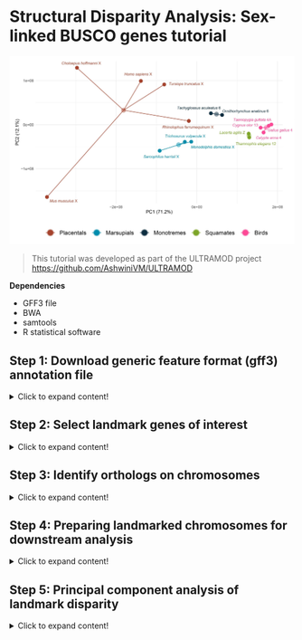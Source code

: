 # Structural Disparity Analysis: Sex-linked BUSCO genes tutorial

![Amniote_header](https://github.com/nhm-herpetology/genomic-disparity/blob/main/Amniote-busco/Amniote_header1.jpg)

>This tutorial was developed as part of the ULTRAMOD project https://github.com/AshwiniVM/ULTRAMOD

**Dependencies**

* GFF3 file
* BWA
* samtools
* R statistical software
  

## Step 1: Download generic feature format (gff3) annotation file
<details>
  <summary>Click to expand content!</summary>

>In this tutorial we will use 16 species of amniote vertebrates from Lovell et al. [2022](https://elifesciences.org/articles/78526) and BUSCO landmarks assocaited with the human X chromosome. The groups include representatives from placental mammals, marsupial mammals, monotreme mammals, birds, and squamate reptiles.  

Species | Name (Lovell et al.) | Group  | Chromosome
------------ | -------------  | ------------- | -------------
_Mus musculus_	| mouse | Placental | X 
_Choloepus hoffmannis_	| sloth | Placental | X 
_Homo sapiens_	| human | Placental | X 
_Tursiops truncatus_	| dolphin | Placental | X
_Rhinolophus ferrumequinum_	| horseshoeBat | Placental | X/1
_Sarcophilus harrisii_	| tasmaniandevil | Marsupial| X 
_Trichosurus vulpecula_	| brushtailPossum | Marsupial | X 
_Monodelphis domestica_	| opossum | Marsupial | X 
_Tachyglossus aculeatus_ | echidna | Monotreme | 6  
_Ornithorhynchus anatinus_	| platypus | Monotreme | 6
_Taeniopygia guttata_ | zebrafinch | Bird | 4A
_Cygnus olor_	| swan | Bird | 13
_Calypte anna_ | hummingbird | Bird | 4
_Gallus gallus_ | chicken | Bird | 4
_Lacerta agilis_ | sandLizard | Squamate | Z 
_Thamnophis elegans_ | garterSnake | Squamate | 12

**We will download the gff3 file from Lovell et al. (2022)** 

```  
wget https://github.com/jtlovell/GENESPACE_data/raw/refs/heads/master/vertebrates/gffWithOgs.txt.gz
```

Next, we will expand the file so that we can work with it in R

```  
gunzip gffWithOgs.txt.gz
```

There should now be a file called 'gffWithOgs.txt' in your directory. If not already in your R working directory, please move this file to the working directory before moving to Step 2.

</details>

## Step 2: Select landmark genes of interest
<details>
  <summary>Click to expand content!</summary>

In this example we have selected human X-linked BUSCO genes for use as landmarks. To identify these in the gff3 file we will need to use several R packages.

```  
library(tidyr)
library(dplyr)
library(vegan)
library(stringr)
```

Now let's load the gff3 file into R. We then need to make a function that will ensure gene_id name formats will not create errors during landmark identification. 

```  
original_data <- read.csv("gffWithOgs.csv", header = TRUE)

normalize_gene_id <- function(gene_id) {
  gene_id <- tolower(gene_id)      # Convert to lowercase
  gene_id <- str_replace_all(gene_id, "[-_]", "")  # Remove hyphens and underscores
  return(gene_id)
}

```

Next, we will extract and normalize all BUSCO genes that are located on the human X chromosome

```
human_X_genes <- original_data %>%
  filter(genome == "human" & chr == "X") %>%
  mutate(id = normalize_gene_id(id)) %>%  # Apply normalization function
  select(id)
count(human_X_genes)

```

The count read command should report there are 1838 BUSCO genes on the human X chromosome. Now we will move to Step 3 where find occurences of these genes in other speceis and then create a curated list of landmarks found in a single genomic region across all species. 

  </details>

  ## Step 3: Identify orthologs on chromosomes
<details>
  <summary>Click to expand content!</summary>

Now that we have the genes of interest identified, we can locate them on other genome asseblies in the gff3 annotation file. First, we need to normalize the gene IDs and then find occurrences of them in non-human species included in the file.

```  
original_data <- original_data %>%
  mutate(id = normalize_gene_id(id))

gene_occurrences <- original_data %>%
  filter(id %in% human_X_genes$id)

```

Next, we will count the number of unique chromosomes in each species that contain human X-linked genes.

```

chr_counts <- gene_occurrences %>%
  group_by(genome) %>%
  summarise(matching_chromosomes = n_distinct(chr))  # Count distinct chromosomes per species

chr_counts

```

The final command 'chr_counts' should produce this table: 

genome | matching_chromosomes
------------ | ------------- 
brushtailPossum	| 16 
chicken	| 23 
dolphin | 4
echidna | 4
garterSnake | 9
hoseshowBat | 3
human | 1
hummingbird | 6
mouse | 13
opossum | 15
platypus | 4
sandLizard | 8
sloth | 14
swan | 7
tasmaniandevil | 6
zebrafinch | 7

Instead of listing them in a table, we can confirm that all 16 species have matching chromosomes using the following commands. 

```  
write.csv(chr_counts, "matching_chromosomes_tohumanX.csv", row.names = FALSE)

cat("Number of species with matching chromosomes:", nrow(chr_counts), "\n")

print(chr_counts) 

```

This should result in R telling you 'Number of species with matching chromosomes: 16'. The next series of commands will identify a set of 16 chromosomes (one for each species) with common human X-linked BUSCO genes on them. First, we count the number of genes appearing on each species chromosomes.

```

total_genes_in_human_X <- nrow(human_X_genes)

gene_counts_per_chr <- gene_occurrences %>%
  group_by(genome, chr) %>%
  summarise(matching_gene_count = n(), .groups = "drop")  # Count genes per species' chromosome

```

Next, we will filter chromosomes from all of the species so that we only keep chromosomes with at least 1/8 of the human X-linked genes. This is an arbitraty threshold that you may want to experiment with when using this appraoch with other datasets.  

```

gene_proportions <- gene_counts_per_chr %>%
  mutate(proportion = matching_gene_count / total_genes_in_human_X) %>%
  filter(proportion >= 1/8)

print(gene_proportions, n = 23)

```

The last command here should produce the following table. 

genome | matching_chromosomes | matching_gene_count | proportion
------------ | ------------- | ------------- | ------------- 
brushtailPossum | 2           |        137  |    0.163
brushtailPossum | X             |        193  |   0.230
chicken     |    1             |        136  |    0.162
chicken     |    4             |        249  |    0.297
dolphin     |    X             |        568  |    0.678
echidna     |    6             |        352  |    0.420
garterSnake |    12            |       212  |    0.253
horseshoeBat |    1             |        591  |    0.705
human       |    X             |        838  |    1    
hummingbird |    1             |        127  |    0.152
hummingbird |    4             |        236  |    0.282
mouse       |    X             |        588  |    0.702
opossum     |   X             |        291  |    0.347
platypus    |    6             |        355  |    0.424
sandLizard  |    4             |        122  |    0.146
sandLizard  |    Z             |        221  |    0.264
sloth       |    X             |        419  |    0.5  
swan        |    1             |        130  |    0.155
swan         |   13            |        251  |    0.300
tasmaniandevil | 3             |        147  |    0.175
tasmaniandevil | X             |        332  |    0.396
zebrafinch     | 1             |        128  |    0.153
zebrafinch     | 4A            |        243  |    0.290

This indicates which chromosomes share the highest proportion of X-linked BUSCO landmarks with the human X chromosome. We can see taht most distantly related species have two chromosomes with matching genes whereas closely realted speceis (e.g. other placental mammals) have a single matched chromosome (also the X chromosome). Note: horseshoeBat chromosome 1 is equivalent to the X chromosome in this species. 

Now we will save these results and extract the species and chromosomes that pass filtering

```
write.csv(gene_proportions, "filtered_proportion_matching_humanX.csv", row.names = FALSE)

filtered_chromosomes <- gene_proportions %>%
  select(genome, chr) 

filtered_gene_data <- original_data %>%
  inner_join(filtered_chromosomes, by = c("genome", "chr"))

gene_counts <- filtered_gene_data %>%
  group_by(id) %>%
  summarise(species_count = n_distinct(genome), .groups = "drop")

total_species <- n_distinct(filtered_gene_data$genome)

conserved_genes <- gene_counts %>%
  filter(species_count == total_species) %>%
  select(id)

nrow(conserved_genes)

```

The final command should report that there are 53 genes across a single set of chromosomes for the 16 species. This represents a maximized number of landmarks on a single chromosome. Now we merge the gene IDs back with the position data and export a positions spreadsheet for further preparation. 

```
conserved_gene_data <- filtered_gene_data %>%
  filter(id %in% conserved_genes$id)

write.csv(conserved_gene_data, "conserved_landmarks_humanX.csv", row.names = FALSE)

```

A final checking step was developed to confirm that one chromosome per species is included in your exported spreadsheet. 

```
conserved_gene_data <- read.csv("conserved_landmarks_humanX.csv")

chromosome_count_per_species <- conserved_gene_data %>%
  group_by(genome) %>%
  summarise(unique_chromosomes = n_distinct(chr), .groups = "drop")

print(chromosome_count_per_species)

```

The last command should result in the following table which confirms that there is only one chromosome per species in the filtered dataset.

genome | unique_chromosomes
------------ | ------------- 
brushtailPossum    |              1
chicken            |              1
dolphin            |              1
echidna            |              1
garterSnake        |              1
horseshoeBat       |              1
human              |              1
hummingbird        |              1
mouse              |              1
opossum            |             1
platypus           |             1
sandLizard         |              1
sloth              |              1
swan               |              1
tasmaniandevil     |              1
zebrafinch         |              1

Now we are ready to proceed to Step 4 where we will prepare our spreadsheet for structural disparity analysis. 

  </details>
  
  ## Step 4: Preparing landmarked chromosomes for downstream analysis
<details>
  <summary>Click to expand content!</summary>

To prepare our filtered list of chromosomes for downstream analysis we first need to combine species names with chromosome identities and pivot the table. 

```

conserved_gene_data <- conserved_gene_data %>%
  mutate(genome_chr = paste(genome, chr, sep = "_"))

gene_position_data <- conserved_gene_data %>%
  select(genome_chr, id, start)

gene_position_matrix <- gene_position_data %>%
  pivot_wider(names_from = id, values_from = start)

write.csv(gene_position_matrix, "gene_position_matrix.csv", row.names = FALSE)

```

After this step you will have a CSV file called ```gene_position_matrix.csv```. To improve our estimates of structural disparity, we will need to correct for any orientation issues and bound the landmarks. The rationale for these corrections is discussed in Mohan et al. (Under review).  

**Orientation issues**

One way to see evidence of orientation issues is to visualize the placement of the landmarks as analyzed in Lovell et al. (2022) on the chromosomes. In this example of the comparisons between the human X chromosome and the bat X/1 chromosome we can see evidence of a large inversion of landmarks. In the image below BUSCO landmarks are indicated in brown on the grey chromosomes, homologous BUSCO landmarks are connected with gold lines. 

![human_bat_orig](https://github.com/nhm-herpetology/genomic-disparity/blob/main/Amniote-busco/human_bat_original.jpg)

This may be indicative of a real inversion that took place, however, if we take the reverse complement of all the landmark positions in the human chromosome we see that most landmark positions are now matched (syntenically) with the bat chromosomes. This implies that the direction of chromosome sequencing likely explains the putative inversion observed in the first plot (and not a large chromosomal inversion that occurred since humans and bats diverged from a common ancestor). Correcting these type of orientation issues improves the accuracy of structural disparity analysis.  

![human_bat_flipped](https://github.com/nhm-herpetology/genomic-disparity/blob/main/Amniote-busco/human_bat_flipped.jpg)

When chromosomes are identified with likely orientation issues, we can use R to correct (flip) the landmark positions based on the size of each chromosome. Below are the various chromosome sizes from the Lovell et al. (2022) dataset. 

genome | chromosome_size
------------ | ------------- 
brushtailPossum    |              60706338
chicken            |              90861225
dolphin            |             128693445 
echidna            |              61686051
garterSnake        |              60626299
horseshoeBat       |              124933378
human              |              156040895
hummingbird        |              18597117
mouse              |              169476592
opossum            |             89414197
platypus           |             51493492
sandLizard         |              47440541
sloth              |              193839925
swan               |              21471338
tasmaniandevil     |              83081154
zebrafinch         |              19491698

Based on examining the maximized synteny plot from Lovell et al. (2022), we identified seven species that needed to be flipped: (1) human, (2) sloth, (3) brushtail possum, (4) echidna, (5) swan, (6) hummingbird, and (7) zebrafinch.  

```
landmarkflip <- read.csv("gene_position_matrix.csv", header =T, row.names = 1)

landmarkflip <- t(landmarkflip)

landmarkflip <-as.data.frame(landmarkflip)

fun1 <- function(x) {156040895-x+1}
fun2 <- function(x) {193839925-x+1}
fun3 <- function(x) {60706338-x+1}
fun4 <- function(x) {61686051-x+1}
fun5 <- function(x) {21471338-x+1}
fun6 <- function(x) {18597117-x+1}
fun7 <- function(x) {19491698-x+1}

Hum <-lapply(landmarkflip$human_X, fun1)
Slo <-lapply(landmarkflip$sloth_X, fun2)
Bru <-lapply(landmarkflip$brushtailPossum_X, fun3)
Ech <-lapply(landmarkflip$echidna_6, fun4)
Swa <-lapply(landmarkflip$swan_13, fun5)
Hub <-lapply(landmarkflip$hummingbird_4, fun6)
Zeb <-lapply(landmarkflip$zebrafinch_4A, fun7)

landmarkflip$human_X <- Hum
landmarkflip$sloth_X <- Slo
landmarkflip$brushtailPossum_X <- Bru
landmarkflip$echidna_6 <- Ech
landmarkflip$swan_13 <- Swa
landmarkflip$hummingbird_4 <- Hub
landmarkflip$zebrafinch_4A <- Zeb


A <-as.numeric(landmarkflip$human_X)
B <-as.numeric(landmarkflip$sloth_X)
C <-as.numeric(landmarkflip$brushtailPossum_X)
D <-as.numeric(landmarkflip$echidna_6)
E <-as.numeric(landmarkflip$swan_13)
F <-as.numeric(landmarkflip$hummingbird_4)
G <-as.numeric(landmarkflip$zebrafinch_4A)

landmarkflip$human_X <- A
landmarkflip$sloth_X <- B
landmarkflip$brushtailPossum_X <- C
landmarkflip$echidna_6 <- D
landmarkflip$swan_13 <- E
landmarkflip$hummingbird_4 <- F
landmarkflip$zebrafinch_4A <- G

landmarkflip <- t(landmarkflip)

write.csv(landmarkflip, file = "gene_position_matrix_flipped.csv")


```

Now that we have the chromosome synteny maximized we can proceed to bounding procedure which will make disparity estimates less influenced by clustered landmarks. 

**Bounding the landmarks**

Bounding landmarks is a procedure used to transform landmark positions so that the largest and smallest landmarks define the region for structural disparity analysis. This step is necessary to avoid disparity inflation due to clustered landmarks. The process of bounding can be conducted in R using the  ```gene_position_matrix_flipped.csv``` file from the last step. 

```

bound <- read.csv("gene_position_matrix_flipped.csv", header =T, row.names = 1)

bounded <- apply(bound, 1, function(row) {row - min(row)+1})

bounded <- as.data.frame(t(bounded))

colnames(bounded) <- colnames(bound)

write.csv(bounded, file = "gene_position_matrix_flipped_bounded.csv")

```

If you want to conduct any size-corrected analyses, you will also need to save the bounded chromosome sizes.

```

bounded_sizes <- apply(bounded, 1, FUN = max)

```

This command should results in the following bounded sizes:

genome_chr | bounded_size
------------ | ------------- 
brushtailPossum_X	| 57013313
chicken_4	| 17478370
dolphin_X	| 83065686
echidna_6	| 58199270
garterSnake_12	| 27106825
horseshoeBat_X	| 84204670
human_X	| 102255467
hummingbird_4	| 17532364
mouse_X	| 139941359
opossum_X	| 61756523
platypus_6	| 46752107
sandLizard_Z	| 29735928
sloth_X	| 139101509
swan_13	| 20005441
tasmaniandevil_X | 71377400
zebrafinch_4A	| 19299029

After bounding the landmark positions have been adjusted to range from 1 to the highest landmark position. For example, in the human and bat comparison, the landmarks will look like this:

![human_bat_bounded](https://github.com/nhm-herpetology/genomic-disparity/blob/main/Amniote-busco/human_bat_bounded.jpg)

We are now ready to proceed to the final step and conduct a PCA of landmark disparity.

  </details>

  ## Step 5: Principal component analysis of landmark disparity
<details>
  <summary>Click to expand content!</summary>

Now that the landmarks have been flipped (when necessary) and bounded, we can conduct the disparity analysis using the ```gene_position_matrix_flipped_bounded.csv``` file from the last step. We will prepare this file for Principal Component Analysis (PCA) using R.

```
gene_position_matrix <- read.csv("gene_position_matrix_flipped_bounded.csv")

colnames(gene_position_matrix)[colnames(gene_position_matrix) == 'X'] <- 'genome_chr'

pca_data <- gene_position_matrix

species_info <- pca_data$genome_chr

pca_data <- pca_data %>% select(-genome_chr)

```

Now we perform the PCA and extract the results for plotting.

```

pca_result <- prcomp(pca_data, center = TRUE, scale. = FALSE)

pca_df <- data.frame(pca_result$x)

pca_df$genome_chr <- species_info 

write.csv(pca_df, file="PCA_humanX_bounded.csv")

```

We can plot the results for PC1 and PC2 using the following commands in R.

```
library(ggplot2)

custom_colors <- c("#A6432D", "#02C2DA", "#B1C3D9", "#FF4896", "#7EA629", "#1B2440", "#73141B", "#01558F", 
                            "#F3AF9D", "#D94D1A", "#BA026D", "#5F7319", "#0C2C40", "#008CAC", "#F28F38", "#023D75")
                            
variance_explained <- pca_result$sdev^2 / sum(pca_result$sdev^2)  # Variance explained by each PC
pc1_variance <- round(variance_explained[1] * 100, 2)  # Percentage of variance explained by PC1
pc2_variance <- round(variance_explained[2] * 100, 2)  # Percentage of variance explained by PC2

ggplot(pca_df, aes(x = PC1, y = PC2, color = genome_chr)) +
  geom_point(size = 3) +
  geom_text(aes(label = genome_chr), vjust = -0.5, hjust = 0.5, size = 3) +  # Add species name labels
  theme_minimal() +
  labs(
    title = "PCA from human X-linked conserved genes", 
    x = paste("PC1 (", pc1_variance, "%)", sep = ""),
    y = paste("PC2 (", pc2_variance, "%)", sep = "")
  ) +
  theme(legend.position = "none") +  # Remove the legend
  scale_color_manual(values = setNames(custom_colors, levels(pca_df$genome_chr)))

```

This should result in the plot depicted below which captures variation in the position of the 53 BUSCO landmarks across all of the species.

![PCA_result](https://github.com/nhm-herpetology/genomic-disparity/blob/main/Amniote-busco/PCA_result.jpg)

  </details>
